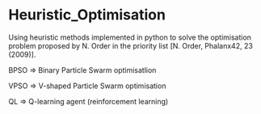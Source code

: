 # Heuristic_Optimisation
Using heuristic methods implemented in python to solve the optimisation problem proposed by N. Order in the priority list [N. Order, Phalanx42, 23 (2009)].

BPSO => Binary Particle Swarm optimisatlion 

VPSO => V-shaped Particle Swarm optimisation 

QL => Q-learning agent (reinforcement learning) 
